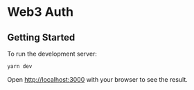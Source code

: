# Web3 Auth

## Getting Started

To run the development server:

```bash
yarn dev
```

Open [http://localhost:3000](http://localhost:3000) with your browser to see the result.

